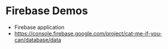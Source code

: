 # Firebase Demos

* Firebase application
* https://console.firebase.google.com/project/cat-me-if-you-can/database/data


